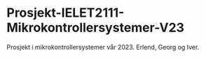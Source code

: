 # Prosjekt-IELET2111-Mikrokontrollersystemer-V23
Prosjekt i mikrokontrollersystemer vår 2023. Erlend, Georg og Iver.
